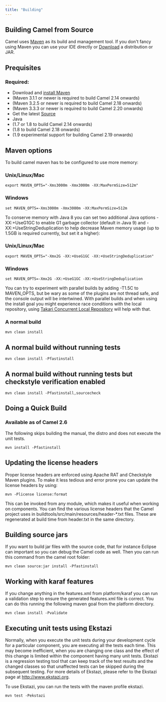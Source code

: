 ```yaml
---
title: "Building"
---
```


## Building Camel from Source

Camel uses [Maven](http://maven.apache.org/) as its build and management tool. If you don't fancy using Maven you can use your IDE directly or [Download](/download) a distribution or JAR.

## Prequisites

### Required:

*  Download and [install Maven](http://maven.apache.org/download.html)
  *  (Maven 3.1.1 or newer is required to build Camel 2.14 onwards)
  *  (Maven 3.2.5 or newer is required to build Camel 2.18 onwards)
  *  (Maven 3.3.3 or newer is required to build Camel 2.20 onwards)
*  Get the latest [Source](https://camel.apache.org/source.html)
*  Java
  *  (1.7 or 1.8 to build Camel 2.14 onwards)
  *  (1.8 to build Camel 2.18 onwards)
  *  (1.9 experimental support for building Camel 2.19 onwards)

## Maven options

To build camel maven has to be configured to use more memory:

### Unix/Linux/Mac

```
export MAVEN_OPTS="-Xms3000m -Xmx3000m -XX:MaxPermSize=512m"
```

### Windows

```
set MAVEN_OPTS=-Xms3000m -Xmx3000m -XX:MaxPermSize=512m
```

To conserve memory with Java 8 you can set two additional Java options -XX:+UseG1GC to enable G1 garbage collector (default in Java 9) and -XX:+UseStringDeduplication to help decrease Maven memory usage (up to 1.5GB is required currently, but set it a higher):

### Unix/Linux/Mac

```
export MAVEN_OPTS="-Xmx2G -XX:+UseG1GC -XX:+UseStringDeduplication"

```

### Windows

```
set MAVEN_OPTS=-Xmx2G -XX:+UseG1GC -XX:+UseStringDeduplication
```

You can try to experiment with parallel builds by adding -T1.5C to MAVEN_OPTS, but be wary as some of the plugins are not thread safe, and the console output will be intertwined. With parallel builds and when using the install goal you might experience race conditions with the local repository, using [Takari Concurrent Local Repository](https://github.com/takari/takari-local-repository) will help with that.

### A normal build

```
mvn clean install
```

## A normal build without running tests

```
mvn clean install -Pfastinstall
```

## A normal build without running tests but checkstyle verification enabled

```
mvn clean install -Pfastinstall,sourcecheck
```

## Doing a Quick Build

### Available as of Camel 2.6

The following skips building the manual, the distro and does not execute the unit tests.

```
mvn install -Pfastinstall
```

## Updating the license headers

Proper license headers are enforced using Apache RAT and Checkstyle Maven plugins. To make it less tedious and error prone you can update the license headers by using:

```
mvn -Plicense license:format
```

This can be invoked from any module, which makes it useful when working on components. You can find the various license headers that the Camel project uses in buildtools/src/main/resources/header-*.txt files. These are regenerated at build time from header.txt in the same directory.

## Building source jars

If you want to build jar files with the source code, that for instance Eclipse can important so you can debug the Camel code as well. Then you can run this command from the camel root folder:

```
mvn clean source:jar install -Pfastinstall
```

## Working with karaf features

If you change anything in the features.xml from platform/karaf you can run a validation step to ensure the generated features.xml file is correct. You can do this running the following maven goal from the platform directory.

```
mvn clean install -Pvalidate
```

## Executing unit tests using Ekstazi

Normally, when you execute the unit tests during your development cycle for a particular component, you are executing all the tests each time. This may become inefficient, when you are changing one class and the effect of this change is limited within the component having many unit tests. Ekstazi is a regression testing tool that can keep track of the test results and the changed classes so that unaffected tests can be skipped during the subsequent testing. For more details of Ekstazi, please refer to the Ekstazi page at http://www.ekstazi.org.

To use Ekstazi, you can run the tests with the maven profile ekstazi.

```
mvn test -Pekstazi
```
